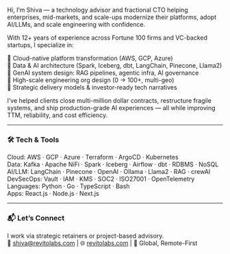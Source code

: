 Hi, I’m Shiva — a technology advisor and fractional CTO helping enterprises, mid-markets, and scale-ups modernize their platforms, adopt AI/LLMs, and scale engineering with confidence.

With 12+ years of experience across Fortune 100 firms and VC-backed startups, I specialize in:

🔹 Cloud-native platform transformation (AWS, GCP, Azure)  
🔹 Data & AI architecture (Spark, Iceberg, dbt, LangChain, Pinecone, Llama2)  
🔹 GenAI system design: RAG pipelines, agentic infra, AI governance  
🔹 High-scale engineering org design (0 → 100+, multi-geo)  
🔹 Strategic delivery models & investor-ready tech narratives

I’ve helped clients close multi-million dollar contracts, restructure fragile systems, and ship production-grade AI experiences — all while improving TTM, reliability, and cost efficiency.

---

### 🛠️ Tech & Tools

Cloud: AWS · GCP · Azure · Terraform · ArgoCD · Kubernetes  
Data: Kafka · Apache NiFi · Spark · Iceberg · Airflow · dbt · RDBMS · NoSQL  
AI/LLM: LangChain · Pinecone · OpenAI · Ollama · Llama2 · RAG · crewAI  
DevSecOps: Vault · IAM · KMS · SOC2 · ISO27001 · OpenTelemetry  
Languages: Python · Go · TypeScript · Bash  
Apps: React.js · Node.js · Next.js

---

### 📬 Let’s Connect

I work via strategic retainers or project-based advisory.  
📧 shiva@revitolabs.com | 🌐 [revitolabs.com](https://revitolabs.com) | 📍 Global, Remote-First
